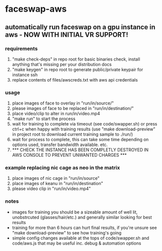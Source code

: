 # faceswap-aws

## automatically run faceswap on a gpu instance in aws - NOW WITH INITIAL VR SUPPORT!


### requirements
1. "make check-deps" in repo root for basic binaries check, install anything that's missing per your distribution docs
2. "make keygen" in repo root to generate public/private keypair for instance ssh
3. replace contents of files/awscreds.txt with aws api credentials


### usage 
1. place images of face to overlay in "run/in/source/"
2. please images of face to be replaced in "run/in/destination/"
3. place video/clip to alter in run/in/video.mp4
4. "make run" to start the process
5. wait for training to complete via timeout (see code/swapper.sh) or press ctrl+c when happy with training results (use "make download-preview" in project root to download current training sample to ./run/)
6. wait for process to complete, this can take some time depending on options used, transfer bandwidth available. etc.
7. *** CHECK THE INSTANCE HAS BEEN COMPLETLY DESTROYED IN AWS CONSOLE TO PREVENT UNWANTED CHARGES ***



### example replacing nic cage as neo in the matrix 
1. place images of nic cage in "run/in/source"
2. place images of keanu in "run/in/destination"
3. please video clip in "run/in/video.mp4"



### notes 
 - images for training you should be a sizeable amount of well lit, unobstrcuted (glasses/hair/etc.) and generally similar looking for best results
 - training for more than 6 hours can hurt final results, if you're unsure see "make download-preview" to see how training's going
 - simple config changes available at the tops of code/swapper.sh and code/aws.js that may be useful inc. debug & automation options

